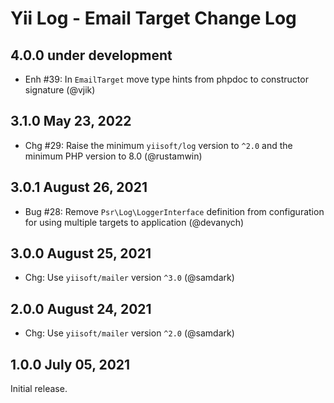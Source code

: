 # Yii Log - Email Target Change Log

## 4.0.0 under development

- Enh #39: In `EmailTarget` move type hints from phpdoc to constructor signature (@vjik)

## 3.1.0 May 23, 2022

- Chg #29: Raise the minimum `yiisoft/log` version to `^2.0` and the minimum PHP version to 8.0 (@rustamwin)

## 3.0.1 August 26, 2021

- Bug #28: Remove `Psr\Log\LoggerInterface` definition from configuration for using multiple targets 
  to application (@devanych)

## 3.0.0 August 25, 2021

- Chg: Use `yiisoft/mailer` version `^3.0` (@samdark)

## 2.0.0 August 24, 2021

- Chg: Use `yiisoft/mailer` version `^2.0` (@samdark)

## 1.0.0 July 05, 2021

Initial release.
